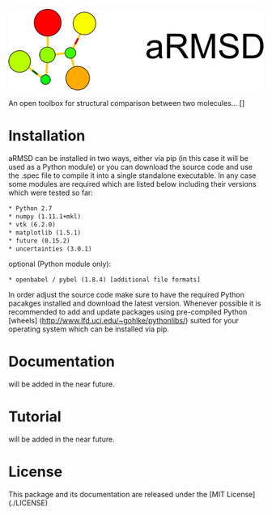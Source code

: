 
![alt tag](./aRMSD_logo.png)

An open toolbox for structural comparison between two molecules... []

# Installation
aRMSD can be installed in two ways, either via pip (in this case it will be used as a Python module) or you can download the source code and use the .spec file to compile it into a single standalone executable. In any case some modules are required which are listed below including their versions which were tested so far:

    * Python 2.7
    * numpy (1.11.1+mkl)
    * vtk (6.2.0)
    * matplotlib (1.5.1)
    * future (0.15.2)
    * uncertainties (3.0.1)

optional (Python module only):

    * openbabel / pybel (1.8.4) [additional file formats]

In order adjust the source code make sure to have the required Python pacakges installed and download the latest version. Whenever possible it is recommended to add and update packages using pre-compiled Python [wheels] (http://www.lfd.uci.edu/~gohlke/pythonlibs/) suited for your operating system which can be installed via pip.

# Documentation
will be added in the near future.

# Tutorial
will be added in the near future.

# License
This package and its documentation are released under the [MIT License] (./LICENSE)
